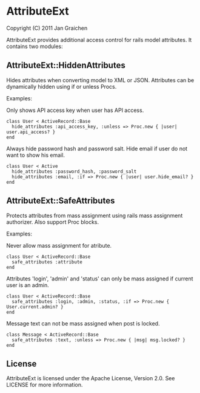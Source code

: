 
AttributeExt
============

Copyright (C) 2011 Jan Graichen

AttributeExt provides additional access control for rails model attributes.
It contains two modules:


AttributeExt::HiddenAttributes
------------------------------

Hides attributes when converting model to XML or JSON. Attributes can be 
dynamically hidden using if or unless Procs.

Examples:

Only shows API access key when user has API access.

	class User < ActiveRecord::Base
	  hide_attributes :api_access_key, :unless => Proc.new { |user| user.api_access? }
	end
  
Always hide password hash and password salt. Hide email if user do not want to 
show his email.
  
	class User < Active
	  hide_attributes :password_hash, :password_salt
	  hide_attributes :email, :if => Proc.new { |user| user.hide_email? }
	end


AttributeExt::SafeAttributes
----------------------------

Protects attributes from mass assignment using rails mass assignment authorizer.
Also support Proc blocks.

Examples:

Never allow mass assignment for atribute.

	class User < ActiveRecord::Base
	  safe_attributes :attribute
	end

Attributes 'login', 'admin' and 'status' can only be mass assigned if current 
user is an admin.

	class User < ActiveRecord::Base
	  safe_attributes :login, :admin, :status, :if => Proc.new { User.current.admin? }
	end
  
Message text can not be mass assigned when post is locked.

	class Message < ActiveRecord::Base
	  safe_attributes :text, :unless => Proc.new { |msg| msg.locked? }
	end
  
License
-------

AttributeExt is licensed under the Apache License, Version 2.0. 
See LICENSE for more information.